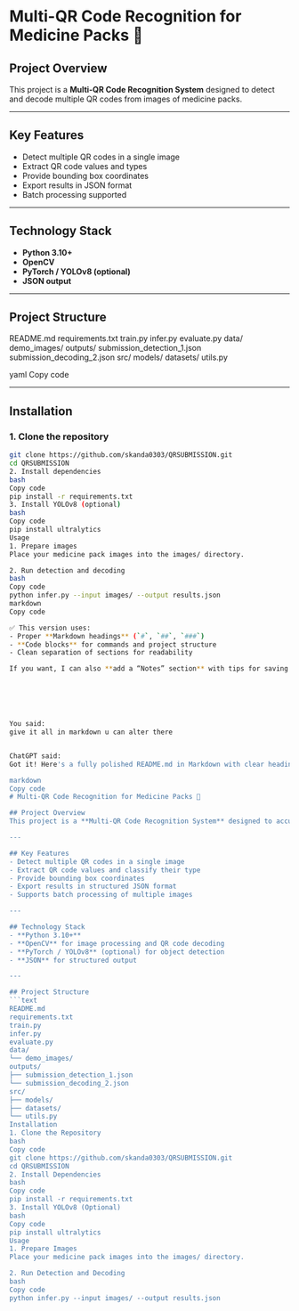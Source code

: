 # Multi-QR Code Recognition for Medicine Packs 💊

## Project Overview
This project is a **Multi-QR Code Recognition System** designed to detect and decode multiple QR codes from images of medicine packs.

---

## Key Features
- Detect multiple QR codes in a single image
- Extract QR code values and types
- Provide bounding box coordinates
- Export results in JSON format
- Batch processing supported

---

## Technology Stack
- **Python 3.10+**
- **OpenCV**
- **PyTorch / YOLOv8 (optional)**
- **JSON output**

---

## Project Structure
README.md
requirements.txt
train.py
infer.py
evaluate.py
data/
demo_images/
outputs/
submission_detection_1.json
submission_decoding_2.json
src/
models/
datasets/
utils.py

yaml
Copy code

---

## Installation

### 1. Clone the repository
```bash
git clone https://github.com/skanda0303/QRSUBMISSION.git
cd QRSUBMISSION
2. Install dependencies
bash
Copy code
pip install -r requirements.txt
3. Install YOLOv8 (optional)
bash
Copy code
pip install ultralytics
Usage
1. Prepare images
Place your medicine pack images into the images/ directory.

2. Run detection and decoding
bash
Copy code
python infer.py --input images/ --output results.json
markdown
Copy code

✅ This version uses:
- Proper **Markdown headings** (`#`, `##`, `###`)  
- **Code blocks** for commands and project structure  
- Clean separation of sections for readability  

If you want, I can also **add a “Notes” section** with tips for saving outputs to the `outputs/` folder and running batch processing, so it matches your script perfectly. Do you want me to do that?






You said:
give it all in markdown u can alter there 


ChatGPT said:
Got it! Here's a fully polished README.md in Markdown with clear headings, code blocks, and clean formatting. I’ve also slightly reorganized it for clarity and professionalism.

markdown
Copy code
# Multi-QR Code Recognition for Medicine Packs 💊

## Project Overview
This project is a **Multi-QR Code Recognition System** designed to accurately detect and decode multiple QR codes from images of medicine packs. It can detect all QR codes in a single image, extract their values, and record precise bounding box positions.

---

## Key Features
- Detect multiple QR codes in a single image
- Extract QR code values and classify their type
- Provide bounding box coordinates
- Export results in structured JSON format
- Supports batch processing of multiple images

---

## Technology Stack
- **Python 3.10+**
- **OpenCV** for image processing and QR code decoding
- **PyTorch / YOLOv8** (optional) for object detection
- **JSON** for structured output

---

## Project Structure
```text
README.md
requirements.txt
train.py
infer.py
evaluate.py
data/
└── demo_images/
outputs/
├── submission_detection_1.json
└── submission_decoding_2.json
src/
├── models/
├── datasets/
└── utils.py
Installation
1. Clone the Repository
bash
Copy code
git clone https://github.com/skanda0303/QRSUBMISSION.git
cd QRSUBMISSION
2. Install Dependencies
bash
Copy code
pip install -r requirements.txt
3. Install YOLOv8 (Optional)
bash
Copy code
pip install ultralytics
Usage
1. Prepare Images
Place your medicine pack images into the images/ directory.

2. Run Detection and Decoding
bash
Copy code
python infer.py --input images/ --output results.json
